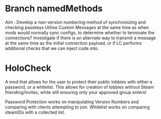 # Branch namedMethods
Aim : Develop a non-version numbering method of synchronizing and checking passkeys
Utilise Custom Messages at the same time as when mods would normally sync configs, to determine whether to terminate the connections?
Investigate if there is an alternate way to transmit a message at the same time as the initial connection payload, or if LC performs additional checks that we can inject code into. 

# HoloCheck

A mod that allows for the user to protect their public lobbies with either a password, or a whitelist. This allows for creation of lobbies without Steam friending/invites, while still ensuring only your approved group enters!

Password Protection works on manipulating Version Numbers and comparing with clients attempting to join.
Whitelist works on comparing steamIDs with a collected list. 
